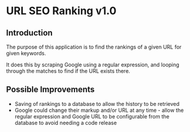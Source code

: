 # URL SEO Ranking v1.0

## Introduction

The purpose of this application is to find the rankings of a given URL for given keywords.

It does this by scraping Google using a regular expression, and looping through the matches to find if the URL exists there.

## Possible Improvements

* Saving of rankings to a database to allow the history to be retrieved
* Google could change their markup and/or URL at any time - allow the regular expression and Google URL to be configurable from the database to avoid needing a code release